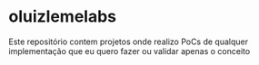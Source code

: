 # oluizlemelabs
Este repositório contem projetos onde realizo PoCs de qualquer implementação que eu quero fazer ou validar apenas o conceito
